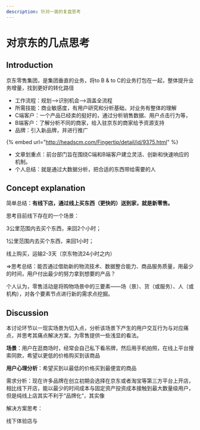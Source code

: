 ```yaml
---
description: 针对一面的复盘思考
---
```


# 对京东的几点思考

## Introduction

京东零售集团，是集团垂直的业务，将to B & to C的业务打包在一起，整体提升业务增量，找到更好的转化路径

* 工作流程：规划--&gt;识别机会--&gt;涵盖全流程
* 所需技能：商业敏感度，有用户研究和分析基础，对业务有整体的理解
* C端客户：一个产品已经卖的挺好的，通过分析销售数据、用户点击行为等，
* B端客户：了解分析不同的商家，给入驻京东的商家给予资源支持
* 品牌：引入新品牌，并进行推广

{% embed url="http://headscm.com/Fingertip/detail/id/9375.html" %}

* 文章划重点：前台部门旨在围绕C端和B端客户建立灵活、创新和快速响应的机制。
* 个人总结：就是通过大数据分析，把合适的东西带给需要的人

## Concept explanation

简单总结：**有线下店，通过线上买东西（更快的）送到家，就是新零售。**

思考目前线下存在的一个场景： 

3公里范围内去买个东西，来回2个小时；

1公里范围内去买个东西，来回1小时；

线上购买，运输2-3天（京东物流24小时之内）

=&gt;思考总结：能否通过借助新的物流技术、数据整合能力、商品服务质量，用最少的时间，用户付出最少的努力拿到想要的产品？

个人认为，零售活动是将购物场景中的三要素——场（景）、货（或服务）、人（或机构），对各个要素节点进行新的需求点挖掘。

## Discussion

本讨论环节以一现实场景为切入点，分析该场景下产生的用户交互行为与对应痛点，并思考其痛点解决方案，为零售提供一些浅显的看法。

**场景**：用户在逛商场时，经常会自己私下看吊牌，然后用手机拍照，在线上平台搜索同款，希望以更低的价格购买到该商品

**用户心理分析**：希望买到以最低的价格买到最便宜的商品

需求分析：现在许多品牌在创立初期会选择在京东或者淘宝等第三方平台上开店，相比线下开店，能以最少的时间成本与固定资产投资成本接触到最大数量级用户，但是纯线上店其实不利于“品牌化“，其实像

解决方案思考：

线下体验店与



